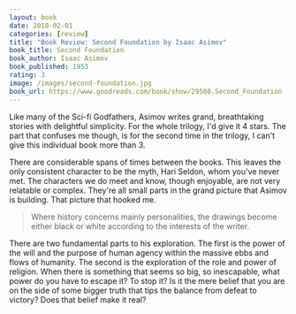 ```yaml
---
layout: book
date: 2018-02-01
categories: [review]
title: "Book Review: Second Foundation by Isaac Asimov"
book_title: Second Foundation
book_author: Isaac Asimov
book_published: 1953
rating: 3
image: /images/second-foundation.jpg
book_url: https://www.goodreads.com/book/show/29580.Second_Foundation
---
```

Like many of the Sci-fi Godfathers, Asimov writes grand, breathtaking stories with delightful simplicity. For the whole trilogy, I'd give it 4 stars. The part that confuses me though, is for the second time in the trilogy, I can't give this individual book more than 3.

There are considerable spans of times between the books. This leaves the only consistent character to be the myth, Hari Seldon, whom you've never met. The characters we do meet and know, though enjoyable, are not very relatable or complex. They're all small parts in the grand picture that Asimov is building. That picture that hooked me.

> Where history concerns mainly personalities, the drawings become either black or white according to the interests of the writer.

There are two fundamental parts to his exploration. The first is the power of the will and the purpose of human agency within the massive ebbs and flows of humanity. The second is the exploration of the role and power of religion. When there is something that seems so big, so inescapable, what power do you have to escape it? To stop it? Is it the mere belief that you are on the side of some bigger truth that tips the balance from defeat to victory? Does that belief make it real?
